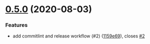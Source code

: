 # [0.5.0](https://github.com/mileszim/chambermaid/compare/v0.4.1...v0.5.0) (2020-08-03)

### Features

- add commitlint and release workflow (#2) ([1159e69](https://github.com/mileszim/chambermaid/commit/1159e69e95701e4763fdbe08430d579c2a2a8440)), closes [#2](https://github.com/mileszim/chambermaid/issues/2)
